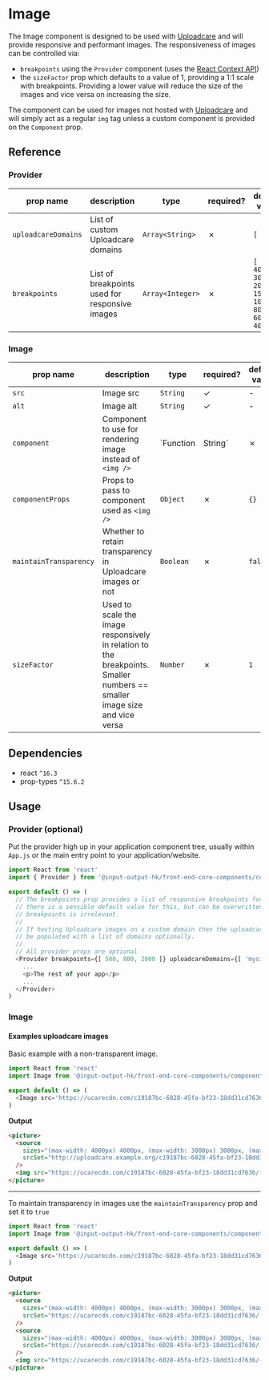 # Image

The Image component is designed to be used with [Uploadcare](https://uploadcare.com/) and will provide responsive and performant images. The responsiveness of images can be controlled via:

* `breakpoints` using the `Provider` component (uses the [React Context API](https://reactjs.org/docs/context.html))
* the `sizeFactor` prop which defaults to a value of 1, providing a 1:1 scale with breakpoints. Providing a lower value will reduce the size of the images and vice versa on increasing the size.

The component can be used for images not hosted with [Uploadcare](https://uploadcare.com/) and will simply act as a regular `img` tag unless a custom component is provided on the `Component` prop.

## Reference

### Provider

| prop name | description | type | required? | default value |
| --------- | ----------- | ---- | --------- | ------------- |
| `uploadcareDomains` | List of custom Uploadcare domains | `Array<String>` | ✗ | `[ ]` |
| `breakpoints` | List of breakpoints used for responsive images | `Array<Integer>` | ✗ | `[ 4000, 3000, 2000, 1500, 1000, 800, 600, 400 ]` |


### Image

| prop name | description | type | required? | default value |
| --------- | ----------- | ---- | --------- | ------------- |
| `src` | Image src | `String` | ✓ | - |
| `alt` | Image alt | `String` | ✓ | - |
| `component` | Component to use for rendering image instead of `<img />` | `Function|String` | ✗ | `img` |
| `componentProps` | Props to pass to component used as `<img />` | `Object` | ✗ | `{}` |
| `maintainTransparency` | Whether to retain transparency in Uploadcare images or not | `Boolean` | ✗ | `false` |
| `sizeFactor` | Used to scale the image responsively in relation to the breakpoints. Smaller numbers == smaller image size and vice versa | `Number` | ✗ | `1` |

## Dependencies

* react `^16.3`
* prop-types `^15.6.2`

## Usage

### Provider (optional)

Put the provider high up in your application component tree, usually within `App.js` or the main entry point to your application/website.

```javascript
import React from 'react'
import { Provider } from '@input-output-hk/front-end-core-components/components/Image'

export default () => (
  // The breakpoints prop provides a list of responsive breakpoints for Uploadcare images
  // there is a sensible default value for this, but can be overwritten. The order of the
  // breakpoints is irrelevant.
  //
  // If hosting Uploadcare images on a custom domain then the uploadcareDomains array can
  // be populated with a list of domains optionally.
  //
  // All provider props are optional
  <Provider breakpoints={[ 500, 800, 2000 ]} uploadcareDomains={[ 'mysite.com' ]}>
    ...
    <p>The rest of your app</p>
    ...
  </Provider>
)

```

### Image

#### Examples uploadcare images

Basic example with a non-transparent image.

```javascript
import React from 'react'
import Image from '@input-output-hk/front-end-core-components/components/Image'

export default () => (
  <Image src='https://ucarecdn.com/c19187bc-6028-45fa-bf23-18dd31cd7636/' alt='Shelley' />
)

```

**Output**

```html
<picture>
  <source
    sizes="(max-width: 4000px) 4000px, (max-width: 3000px) 3000px, (max-width: 2000px) 2000px, (max-width: 1500px) 1500px, (max-width: 1000px) 1000px, (max-width: 800px) 800px, (max-width: 600px) 600px, (max-width: 400px) 400px, 100vw"
    srcSet="http://uploadcare.example.org/c19187bc-6028-45fa-bf23-18dd31cd7636/-/format/jpeg/-/resize/4000/ 4000w, http://uploadcare.example.org/c19187bc-6028-45fa-bf23-18dd31cd7636/-/format/jpeg/-/resize/3000/ 3000w, http://uploadcare.example.org/c19187bc-6028-45fa-bf23-18dd31cd7636/-/format/jpeg/-/resize/2000/ 2000w, http://uploadcare.example.org/c19187bc-6028-45fa-bf23-18dd31cd7636/-/format/jpeg/-/resize/1500/ 1500w, http://uploadcare.example.org/c19187bc-6028-45fa-bf23-18dd31cd7636/-/format/jpeg/-/resize/1000/ 1000w, http://uploadcare.example.org/c19187bc-6028-45fa-bf23-18dd31cd7636/-/format/jpeg/-/resize/800/ 800w, http://uploadcare.example.org/c19187bc-6028-45fa-bf23-18dd31cd7636/-/format/jpeg/-/resize/600/ 600w, http://uploadcare.example.org/c19187bc-6028-45fa-bf23-18dd31cd7636/-/format/jpeg/-/resize/400/ 400w"
  />
  <img src="https://ucarecdn.com/c19187bc-6028-45fa-bf23-18dd31cd7636/-/format/jpeg/" alt="Shelley" />
</picture>
```

---

To maintain transparency in images use the `maintainTransparency` prop and set it to `true`

```javascript
import React from 'react'
import Image from '@input-output-hk/front-end-core-components/components/Image'

export default () => (
  <Image src='https://ucarecdn.com/c19187bc-6028-45fa-bf23-18dd31cd7636/' alt='Shelley' maintainTransparency={true} />
)

```

**Output**

```html
<picture>
  <source
    sizes="(max-width: 4000px) 4000px, (max-width: 3000px) 3000px, (max-width: 2000px) 2000px, (max-width: 1500px) 1500px, (max-width: 1000px) 1000px, (max-width: 800px) 800px, (max-width: 600px) 600px, (max-width: 400px) 400px, 100vw"
    srcSet="https://ucarecdn.com/c19187bc-6028-45fa-bf23-18dd31cd7636/-/format/webp/-/resize/4000/ 4000w, https://ucarecdn.com/c19187bc-6028-45fa-bf23-18dd31cd7636/-/format/webp/-/resize/3000/ 3000w, https://ucarecdn.com/c19187bc-6028-45fa-bf23-18dd31cd7636/-/format/webp/-/resize/2000/ 2000w, https://ucarecdn.com/c19187bc-6028-45fa-bf23-18dd31cd7636/-/format/webp/-/resize/1500/ 1500w, https://ucarecdn.com/c19187bc-6028-45fa-bf23-18dd31cd7636/-/format/webp/-/resize/1000/ 1000w, https://ucarecdn.com/c19187bc-6028-45fa-bf23-18dd31cd7636/-/format/webp/-/resize/800/ 800w, https://ucarecdn.com/c19187bc-6028-45fa-bf23-18dd31cd7636/-/format/webp/-/resize/600/ 600w, https://ucarecdn.com/c19187bc-6028-45fa-bf23-18dd31cd7636/-/format/webp/-/resize/400/ 400w"
  />
  <source
    sizes="(max-width: 4000px) 4000px, (max-width: 3000px) 3000px, (max-width: 2000px) 2000px, (max-width: 1500px) 1500px, (max-width: 1000px) 1000px, (max-width: 800px) 800px, (max-width: 600px) 600px, (max-width: 400px) 400px, 100vw"
    srcSet="https://ucarecdn.com/c19187bc-6028-45fa-bf23-18dd31cd7636/-/format/png/-/resize/4000/ 4000w, https://ucarecdn.com/c19187bc-6028-45fa-bf23-18dd31cd7636/-/format/png/-/resize/3000/ 3000w, https://ucarecdn.com/c19187bc-6028-45fa-bf23-18dd31cd7636/-/format/png/-/resize/2000/ 2000w, https://ucarecdn.com/c19187bc-6028-45fa-bf23-18dd31cd7636/-/format/png/-/resize/1500/ 1500w, https://ucarecdn.com/c19187bc-6028-45fa-bf23-18dd31cd7636/-/format/png/-/resize/1000/ 1000w, https://ucarecdn.com/c19187bc-6028-45fa-bf23-18dd31cd7636/-/format/png/-/resize/800/ 800w, https://ucarecdn.com/c19187bc-6028-45fa-bf23-18dd31cd7636/-/format/png/-/resize/600/ 600w, https://ucarecdn.com/c19187bc-6028-45fa-bf23-18dd31cd7636/-/format/png/-/resize/400/ 400w"
  />
  <img src="https://ucarecdn.com/c19187bc-6028-45fa-bf23-18dd31cd7636/-/format/png/" alt="Shelley" />
</picture>
```
